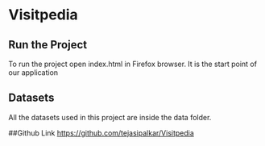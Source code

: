 # Visitpedia
## Run the Project
To run the project open index.html in Firefox browser. It is the start point of our application

## Datasets
All the datasets used in this project are inside the data folder.

##Github Link
https://github.com/tejasipalkar/Visitpedia
